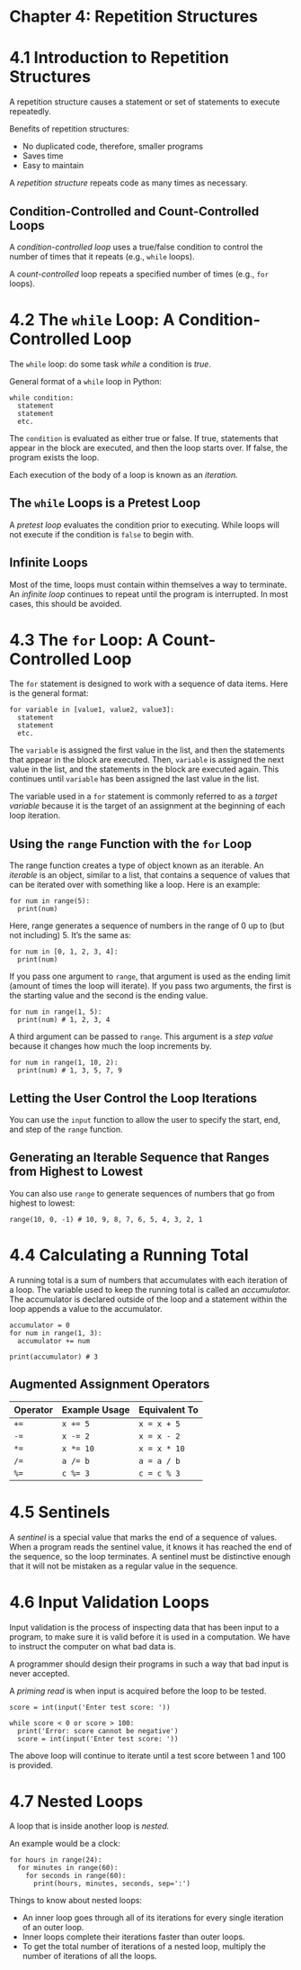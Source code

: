 # Chapter 4: Repetition Structures

# 4.1 Introduction to Repetition Structures

A repetition structure causes a statement or set of statements to execute repeatedly.

Benefits of repetition structures:

- No duplicated code, therefore, smaller programs
- Saves time
- Easy to maintain

A *repetition structure* repeats code as many times as necessary.

## Condition-Controlled and Count-Controlled Loops

A *condition-controlled loop* uses a true/false condition to control the number of times that it repeats (e.g., `while` loops).

A *count-controlled* loop repeats a specified number of times (e.g., `for` loops).

# 4.2 The `while` Loop: A Condition-Controlled Loop

The `while` loop: do some task *while* a condition is *true*.

General format of a `while` loop in Python:


    while condition:
      statement
      statement
      etc.

The `condition` is evaluated as either true or false.  If true, statements that appear in the block are executed, and then the loop starts over.  If false, the program exists the loop.

Each execution of the body of a loop is known as an *iteration.*

## The `while` Loops is a Pretest Loop

A *pretest loop* evaluates the condition prior to executing.  While loops will not execute if the condition is `false` to begin with.

## Infinite Loops

Most of the time, loops must contain within themselves a way to terminate.  An *infinite loop* continues to repeat until the program is interrupted.  In most cases, this should be avoided.

# 4.3 The `for` Loop: A Count-Controlled Loop

The `for` statement is designed to work with a sequence of data items.  Here is the general format:


    for variable in [value1, value2, value3]:
      statement
      statement
      etc.

The `variable` is assigned the first value in the list, and then the statements that appear in the block are executed.  Then, `variable` is assigned the next value in the list, and the statements in the block are executed again.  This continues until `variable` has been assigned the last value in the list.

The variable used in a `for` statement is commonly referred to as a *target variable* because it is the target of an assignment at the beginning of each loop iteration.


## Using the `range` Function with the `for` Loop

The range function creates a type of object known as an iterable.  An *iterable* is an object, similar to a list, that contains a sequence of values that can be iterated over with something like a loop.  Here is an example:


    for num in range(5):
      print(num)

Here, range generates a sequence of numbers in the range of 0 up to (but not including) 5.  It’s the same as:


    for num in [0, 1, 2, 3, 4]:
      print(num)

If you pass one argument to `range`, that argument is used as the ending limit (amount of times the loop will iterate).  If you pass two arguments, the first is the starting value and the second is the ending value.


    for num in range(1, 5):
      print(num) # 1, 2, 3, 4

A third argument can be passed to `range`.  This argument is a *step value* because it changes how much the loop increments by.


    for num in range(1, 10, 2):
      print(num) # 1, 3, 5, 7, 9
## Letting the User Control the Loop Iterations

You can use the `input` function to allow the user to specify the start, end, and step of the `range` function.


## Generating an Iterable Sequence that Ranges from Highest to Lowest

You can also use `range` to generate sequences of numbers that go from highest to lowest:


    range(10, 0, -1) # 10, 9, 8, 7, 6, 5, 4, 3, 2, 1


# 4.4 Calculating a Running Total

A running total is a sum of numbers that accumulates with each iteration of a loop.  The variable used to keep the running total is called an *accumulator.*  The accumulator is declared outside of the loop and a statement within the loop appends a value to the accumulator.


    accumulator = 0
    for num in range(1, 3):
      accumulator += num
    
    print(accumulator) # 3
## Augmented Assignment Operators
| **Operator** | **Example Usage** | **Equivalent To** |
| ------------ | ----------------- | ----------------- |
| `+=`         | `x += 5`          | `x = x + 5`       |
| `-=`         | `x -= 2`          | `x = x - 2`       |
| `*=`         | `x *= 10`         | `x = x * 10`      |
| `/=`         | `a /= b`          | `a = a / b`       |
| `%=`         | `c %= 3`          | `c = c % 3`       |

# 4.5 Sentinels

A *sentinel* is a special value that marks the end of a sequence of values.  When a program reads the sentinel value, it knows it has reached the end of the sequence, so the loop terminates.  A sentinel must be distinctive enough that it will not be mistaken as a regular value in the sequence.


# 4.6 Input Validation Loops

Input validation is the process of inspecting data that has been input to a program, to make sure it is valid before it is used in a computation.  We have to instruct the computer on what bad data is.

A programmer should design their programs in such a way that bad input is never accepted.

A *priming read* is when input is acquired before the loop to be tested.


    score = int(input('Enter test score: '))
    
    while score < 0 or score > 100:
      print('Error: score cannot be negative')
      score = int(input('Enter test score: '))

The above loop will continue to iterate until a test score between 1 and 100 is provided.

# 4.7 Nested Loops

A loop that is inside another loop is *nested.*

An example would be a clock:

    for hours in range(24):
      for minutes in range(60):
        for seconds in range(60):
          print(hours, minutes, seconds, sep=':')

Things to know about nested loops:

- An inner loop goes through all of its iterations for every single iteration of an outer loop.
- Inner loops complete their iterations faster than outer loops.
- To get the total number of iterations of a nested loop, multiply the number of iterations of all the loops.




